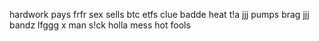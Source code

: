 hardwork pays frfr
sex sells
btc etfs
clue
badde
heat
t!a
jjj
pumps
brag
jjj
bandz
lfggg
x man
s!ck
holla
mess
hot
fools
